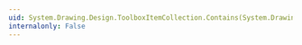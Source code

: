```yaml
---
uid: System.Drawing.Design.ToolboxItemCollection.Contains(System.Drawing.Design.ToolboxItem)
internalonly: False
---
```

